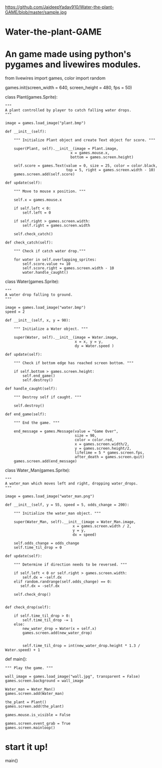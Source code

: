 https://github.com/JaideepYadav910/Water-the-plant-GAME/blob/master/sample.jpg

# Water-the-plant-GAME
# An game made using python's pygames and livewires modules.


from livewires import games, color
import random

games.init(screen_width = 640, screen_height = 480, fps = 50)


class Plant(games.Sprite):

    """
    A plant controlled by player to catch falling water drops.
    """
    
    image = games.load_image("plant.bmp")

    def __init__(self):
    
        """ Initialize Plant object and create Text object for score. """
        
        super(Plant, self).__init__(image = Plant.image,
                                  x = games.mouse.x,
                                  bottom = games.screen.height)
        
        self.score = games.Text(value = 0, size = 25, color = color.black,
                                top = 5, right = games.screen.width - 10)
        games.screen.add(self.score)

    def update(self):
    
        """ Move to mouse x position. """
        
        self.x = games.mouse.x
        
        if self.left < 0:
            self.left = 0
            
        if self.right > games.screen.width:
            self.right = games.screen.width
            
        self.check_catch()

    def check_catch(self):
    
        """ Check if catch water drop."""
        
        for water in self.overlapping_sprites:
            self.score.value += 10
            self.score.right = games.screen.width - 10 
            water.handle_caught()


class Water(games.Sprite):

    """
    A water drop falling to ground.
    """
    
    image = games.load_image("water.bmp")
    speed = 2   

    def __init__(self, x, y = 90):
    
        """ Initialize a Water object. """ 
        
        super(Water, self).__init__(image = Water.image,
                                    x = x, y = y,
                                    dy = Water.speed )

    def update(self):
    
        """ Check if bottom edge has reached screen bottom. """
        
        if self.bottom > games.screen.height:
            self.end_game()
            self.destroy()

    def handle_caught(self):
    
        """ Destroy self if caught. """
        
        self.destroy()

    def end_game(self):
    
        """ End the game. """
        
        end_message = games.Message(value = "Game Over",
                                    size = 90,
                                    color = color.red,
                                    x = games.screen.width/2,
                                    y = games.screen.height/2,
                                    lifetime = 5 * games.screen.fps,
                                    after_death = games.screen.quit)
        games.screen.add(end_message)

class Water_Man(games.Sprite):

    """
    A water_man which moves left and right, dropping water_drops.
    """
    
    image = games.load_image("water_man.png")

    def __init__(self, y = 55, speed = 5, odds_change = 200):
    
        """ Initialize the water_man object. """ 
        
        super(Water_Man, self).__init__(image = Water_Man.image,
                                   x = games.screen.width / 2,
                                   y = y,
                                   dx = speed)
        
        self.odds_change = odds_change
        self.time_til_drop = 0

    def update(self):
    
        """ Determine if direction needs to be reversed. """
        
        if self.left < 0 or self.right > games.screen.width:
            self.dx = -self.dx
        elif random.randrange(self.odds_change) == 0:
           self.dx = -self.dx
                
        self.check_drop()


    def check_drop(self):
         
        if self.time_til_drop > 0:
            self.time_til_drop -= 1
        else:
            new_water_drop = Water(x = self.x)
            games.screen.add(new_water_drop)

               
            self.time_til_drop = int(new_water_drop.height * 1.3 / Water.speed) + 1      



def main():

    """ Play the game. """
    
    wall_image = games.load_image("wall.jpg", transparent = False)
    games.screen.background = wall_image

    Water_man = Water_Man()
    games.screen.add(Water_man)
  
    the_plant = Plant()
    games.screen.add(the_plant)

    games.mouse.is_visible = False

    games.screen.event_grab = True
    games.screen.mainloop()

# start it up!
main()

